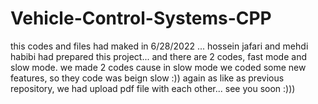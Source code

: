 # Vehicle-Control-Systems-CPP
this codes and files had maked in 6/28/2022 ...
hossein jafari and mehdi habibi had prepared this project...
and there are 2 codes, fast mode and slow mode. we made 2 codes cause in slow mode we coded some new features, so they code was beign slow :))
again as like as previous repository, we had upload pdf file with each other...
see you soon :)))
